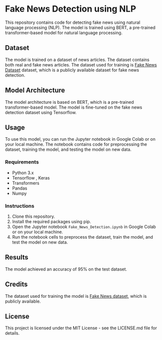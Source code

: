 # Fake News Detection using NLP

This repository contains code for detecting fake news using natural language processing (NLP). The model is trained using BERT, a pre-trained transformer-based model for natural language processing.

## Dataset
The model is trained on a dataset of news articles. The dataset contains both real and fake news articles. The dataset used for training is [Fake News Dataset](https://www.kaggle.com/clmentbisaillon/fake-and-real-news-dataset) dataset, which is a publicly available dataset for fake news detection.

## Model Architecture
The model architecture is based on BERT, which is a pre-trained transformer-based model. The model is fine-tuned on the fake news detection dataset using Tensorflow.

## Usage
To use this model, you can run the Jupyter notebook in Google Colab or on your local machine. The notebook contains code for preprocessing the dataset, training the model, and testing the model on new data.

### Requirements
- Python 3.x
- Tensorflow , Keras
- Transformers
- Pandas
- Numpy

### Instructions
1. Clone this repository.
2. Install the required packages using pip.
3. Open the Jupyter notebook `Fake_News_Detection.ipynb` in Google Colab or on your local machine.
4. Run the notebook cells to preprocess the dataset, train the model, and test the model on new data.

## Results
The model achieved an accuracy of 95% on the test dataset.

## Credits
The dataset used for training the model is [Fake News dataset](https://www.kaggle.com/clmentbisaillon/fake-and-real-news-dataset), which is publicly available.

## License
This project is licensed under the MIT License - see the LICENSE.md file for details.
